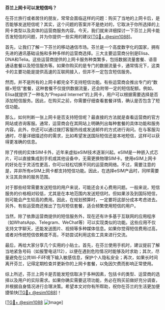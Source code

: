 **芬兰上网卡可以发短信吗？**

在芬兰旅行或者居住的朋友，常常会面临这样的问题：购买了当地的上网卡后，是否能够发送短信呢？其实，这个问题的答案并不是绝对的，它取决于你所选择的上网卡类型以及具体的运营商服务内容。今天，我们就来详细探讨一下芬兰上网卡能否发短信的问题，并为你提供一些实用的建议[[TG💪+ @esim1088](https://t.me/s/esim1088)]。

首先，让我们了解一下芬兰的移动通信市场。芬兰是一个高度数字化的国家，拥有先进的通讯基础设施和多种多样的运营商选择。三大主要运营商分别是Elisa、DNA和Telia。这些运营商提供的上网卡服务种类繁多，包括数据流量套餐、语音通话套餐以及短信服务等。如果你购买的是专门的数据流量卡，通常情况下，这类卡的主要功能是提供高速的互联网接入，但并不一定包含短信服务。

然而，并不是所有的上网卡都完全不支持短信功能。有些运营商会推出专门的“数据+短信”套餐，这种套餐不仅提供数据流量，还会附带一定的短信配额。例如，Elisa就提供了一种名为“Prepaid Internet”的上网卡，用户可以根据需要选择是否添加短信服务。因此，在购买之前，你需要仔细查看套餐详情，确认是否包含了短信功能。

那么，如何判断一张上网卡是否支持短信呢？最直接的方法就是查看运营商的官方网站或咨询客服。通常，运营商会在其网站上明确列出每种套餐的具体功能和服务内容。此外，你还可以通过拨打客服热线或发送邮件的方式进行询问。在与客服沟通时，尽量详细描述你的需求，比如希望发送国际短信还是本地短信，这样可以获得更准确的信息。

除了传统的实体SIM卡外，近年来虚拟eSIM技术逐渐兴起。eSIM是一种嵌入式芯片，可以直接集成到手机或其他设备中，无需更换物理SIM卡。使用eSIM上网卡的好处在于灵活性更高，你可以轻松切换不同的运营商网络。不过，需要注意的是，并非所有eSIM上网卡都支持短信功能。因此，在选择eSIM产品时，同样需要关注其具体的服务范围。

对于那些经常需要发送短信的用户来说，可能还会关心费用问题。一般来说，短信服务的价格相对较低，尤其是在本地范围内发送短信时。但如果涉及到国际短信，则可能会产生较高的费用。因此，在规划预算时，一定要将这部分成本考虑进去。另外，有些运营商还推出了包月短信套餐，适合频繁使用短信的用户。

当然，除了依靠运营商提供的短信服务外，现在还有许多基于互联网的应用程序（如WhatsApp、Telegram、WeChat等）可以实现类似的功能。这些应用不仅支持文字聊天，还能发送图片、视频等多种媒体信息。如果你觉得短信费用过高，或者对传统短信依赖度不高，不妨尝试利用这些工具来进行交流。

最后，再给大家分享几个实用的小贴士。首先，在芬兰使用手机时，建议提前了解当地紧急号码（如报警电话112），以便在遇到危险情况时能够及时求助；其次，尽量避免在公共Wi-Fi环境下输入敏感信息，保护个人隐私安全；再次，如果长时间离开芬兰，记得定期检查并更新你的上网卡套餐，以免因欠费而影响正常使用。

综上所述，芬兰上网卡是否能发短信取决于多种因素，包括卡的类型、运营商的选择以及用户的实际需求。如果你确实需要这项功能，务必在购买前做好充分调查，并根据自身情况进行合理决策。希望本文对你有所帮助，祝你在芬兰的生活更加便捷愉快[[TG💪+ @esim1088](https://t.me/s/esim1088)]！

[[TG💪+ @esim1088](https://t.me/s/esim1088) ![Image](https://i.postimg.cc/4NQfJmqS/Snipaste-2025-05-13-00-14-12.png)]
